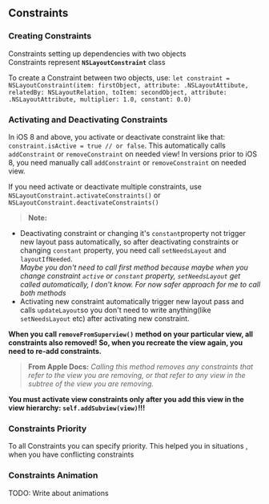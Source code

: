 ## Constraints
### Creating Constraints

Constraints setting up dependencies with two objects</br>
Constraints represent **`NSLayoutConstraint`** class

To create a Constraint between two objects, use:
`let constraint = NSLayoutConstraint(item: firstObject, attribute: .NSLayoutAttibute, relatedBy: NSLayoutRelation, toItem: secondObject, attribute: .NSLayoutAttribute, multiplier: 1.0, constant: 0.0)`

### Activating and Deactivating Constraints
In iOS 8 and above, you activate or deactivate constraint like that: `constraint.isActive = true // or false`. This automatically calls `addConstraint` or `removeConstraint` on needed view! In versions prior to iOS 8, you need manually call `addConstraint` or `removeConstraint` on needed view.

If you need activate or deactivate multiple constraints, use `NSLayoutConstraint.activateConstraints()` or `NSLayoutConstraint.deactivateConstraints()` 

>**Note:** 
* Deactivating constraint or changing it's `constant`property not trigger new layout pass automatically, so after deactivating constraints or changing `constant` property, you need call `setNeedsLayout` and `layoutIfNeeded`.</br> 
*Maybe you don't need to call first method because maybe when you change constraint `active` or `constant` property, `setNeedsLayout` get called automatically, I don't know. For now safer approach for me to call both methods*</br>
* Activating new constraint automatically trigger new layout pass and calls `updateLayout`so you don't need to write anything(like `setNeedsLayout` etc) after activating new constraint.

**When you call `removeFromSuperview()` method on your particular view, all constraints also removed! So, when you recreate the view again, you need to re-add constraints.**
>**From Apple Docs:**
*Calling this method removes any constraints that refer to the view you are removing, or that refer to any view in the subtree of the view you are removing.*

**You must activate view constraints only after you add this view in the view hierarchy: `self.addSubview(view)`!!!**

### Constraints Priority
To all Constraints you can specify priority.
This helped you in situations , when you have conflicting constraints

### Constraints Animation

TODO: Write about animations
